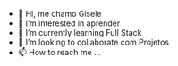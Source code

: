 - 👋 Hi, me chamo Gisele
- 👀 I’m interested in aprender
- 🌱 I’m currently learning Full Stack
- 💞️ I’m looking to collaborate com Projetos
- 📫 How to reach me ...

<!---
381-206/381-206 is a ✨ special ✨ repository because its `README.md` (this file) appears on your GitHub profile.
You can click the Preview link to take a look at your changes.
--->
